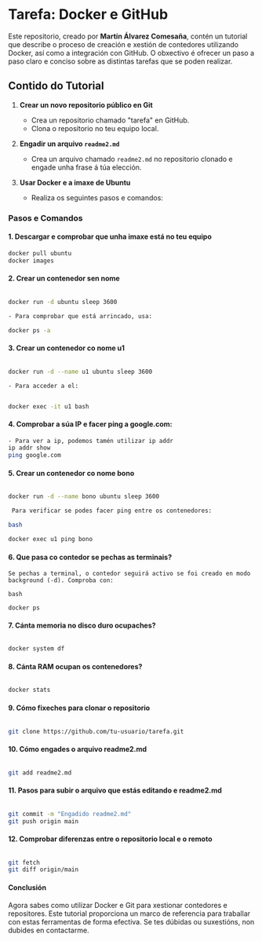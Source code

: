 # Tarefa: Docker e GitHub

Este repositorio, creado por **Martín Álvarez Comesaña**, contén un tutorial que describe o proceso de creación e xestión de contedores utilizando Docker, así como a integración con GitHub. O obxectivo é ofrecer un paso a paso claro e conciso sobre as distintas tarefas que se poden realizar.

## Contido do Tutorial

1. **Crear un novo repositorio público en Git**
   - Crea un repositorio chamado "tarefa" en GitHub.
   - Clona o repositorio no teu equipo local.

2. **Engadir un arquivo `readme2.md`**
   - Crea un arquivo chamado `readme2.md` no repositorio clonado e engade unha frase á túa elección.

3. **Usar Docker e a imaxe de Ubuntu**
   - Realiza os seguintes pasos e comandos:

### Pasos e Comandos

#### 1. Descargar e comprobar que unha imaxe está no teu equipo
   ```bash
   docker pull ubuntu
   docker images
   ```
#### 2. Crear un contenedor sen nome

   ```bash

docker run -d ubuntu sleep 3600

   - Para comprobar que está arrincado, usa:

docker ps -a
   ```
#### 3. Crear un contenedor co nome u1

   ```bash

docker run -d --name u1 ubuntu sleep 3600
   ```
    - Para acceder a el:

   ```bash

docker exec -it u1 bash
   ```
#### 4. Comprobar a súa IP e facer ping a google.com:

   ```bash
   - Para ver a ip, podemos tamén utilizar ip addr
ip addr show
ping google.com
   ```
#### 5. Crear un contenedor co nome bono

   ```bash

docker run -d --name bono ubuntu sleep 3600

    Para verificar se podes facer ping entre os contenedores:
   
bash

docker exec u1 ping bono
   ```
#### 6. Que pasa co contedor se pechas as terminais?

    Se pechas a terminal, o contedor seguirá activo se foi creado en modo background (-d). Comproba con:

    bash

    docker ps

#### 7. Cánta memoria no disco duro ocupaches?

```bash

docker system df
```
#### 8. Cánta RAM ocupan os contenedores?

```bash

docker stats
```
#### 9. Cómo fixeches para clonar o repositorio

```bash

git clone https://github.com/tu-usuario/tarefa.git
```
#### 10. Cómo engades o arquivo readme2.md

```bash

git add readme2.md
```
#### 11. Pasos para subir o arquivo que estás editando e readme2.md

```bash

git commit -m "Engadido readme2.md"
git push origin main
```
#### 12. Comprobar diferenzas entre o repositorio local e o remoto

```bash

git fetch
git diff origin/main
```
#### Conclusión

Agora sabes como utilizar Docker e Git para xestionar contedores e repositores. Este tutorial proporciona un marco de referencia para traballar con estas ferramentas de forma efectiva. Se tes dúbidas ou suxestións, non dubides en contactarme.

